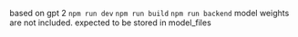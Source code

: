 based on gpt 2
```npm run dev```
```npm run build```
```npm run backend```
model weights are not included.
expected to be stored in model_files
